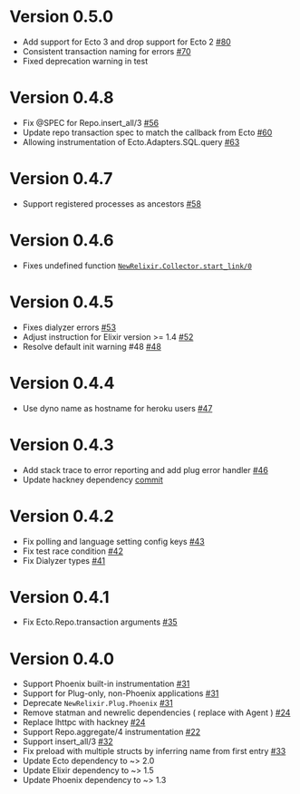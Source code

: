 # Version 0.5.0
* Add support for Ecto 3 and drop support for Ecto 2 [#80](https://github.com/TheRealReal/new-relixir/pull/80)
* Consistent transaction naming for errors [#70](https://github.com/TheRealReal/new-relixir/pull/70)
* Fixed deprecation warning in test

# Version 0.4.8
* Fix @SPEC for Repo.insert_all/3 [#56](https://github.com/TheRealReal/new-relixir/pull/58)
* Update repo transaction spec to match the callback from Ecto [#60](https://github.com/TheRealReal/new-relixir/pull/60)
* Allowing instrumentation of Ecto.Adapters.SQL.query [#63](https://github.com/TheRealReal/new-relixir/pull/63)

# Version 0.4.7
* Support registered processes as ancestors [#58](https://github.com/TheRealReal/new-relixir/pull/58)

# Version 0.4.6
* Fixes undefined function [`NewRelixir.Collector.start_link/0`](https://github.com/TheRealReal/new-relixir/issues/54)

# Version 0.4.5
* Fixes dialyzer errors [#53](https://github.com/TheRealReal/new-relixir/pull/53)
* Adjust instruction for Elixir version >= 1.4 [#52](https://github.com/TheRealReal/new-relixir/pull/53)
* Resolve default init warning #48 [#48](https://github.com/TheRealReal/new-relixir/issues/48)

# Version 0.4.4
* Use dyno name as hostname for heroku users [#47](https://github.com/TheRealReal/new-relixir/pull/47)

# Version 0.4.3
* Add stack trace to error reporting and add plug error handler [#46](https://github.com/TheRealReal/new-relixir/pull/46)
* Update hackney dependency [commit](https://github.com/TheRealReal/new-relixir/commit/0c5ca9469f1c9a4d0c1b2d44b75c4d439c28cedf)

# Version 0.4.2
* Fix polling and language setting config keys  [#43](https://github.com/TheRealReal/new-relixir/pull/43)
* Fix test race condition  [#42](https://github.com/TheRealReal/new-relixir/pull/42)
* Fix Dialyzer types  [#41](https://github.com/TheRealReal/new-relixir/pull/41)

# Version 0.4.1
* Fix Ecto.Repo.transaction arguments [#35](https://github.com/TheRealReal/new-relixir/pull/37)

# Version 0.4.0

*  Support Phoenix built-in instrumentation [#31](https://github.com/TheRealReal/new-relixir/pull/31)
*  Support for Plug-only, non-Phoenix applications [#31](https://github.com/TheRealReal/new-relixir/pull/31)
*  Deprecate `NewRelixir.Plug.Phoenix` [#31](https://github.com/TheRealReal/new-relixir/pull/31)
*  Remove statman and newrelic dependencies ( replace with Agent ) [#24](https://github.com/TheRealReal/new-relixir/pull/24)
*  Replace lhttpc with hackney [#24](https://github.com/TheRealReal/new-relixir/pull/24)
*  Support Repo.aggregate/4 instrumentation [#22](https://github.com/TheRealReal/new-relixir/commit/dc178ef3c84671b5c06b204b912f9c82968ab33c)
*  Support insert_all/3 [#32](https://github.com/TheRealReal/new-relixir/pull/32)
*  Fix preload with multiple structs by inferring name from first entry [#33](https://github.com/TheRealReal/new-relixir/pull/33)
*  Update Ecto dependency to ~> 2.0
*  Update Elixir dependency to ~> 1.5
*  Update Phoenix dependency to ~> 1.3
